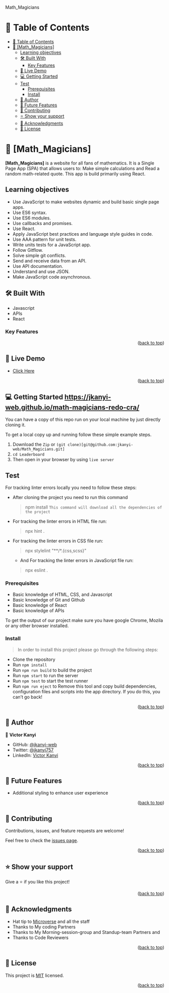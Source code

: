  <a name="readme-top">Math_Magicians</a>
# 📗 Table of Contents

- [📗 Table of Contents](#-table-of-contents)
- [📖 \[Math\_Magicians\] ](#-math_magicians-)
  - [Learning objectives ](#learning-objectives-)
  - [🛠 Built With ](#-built-with-)
    - [Key Features ](#key-features-)
  - [🚀 Live Demo ](#-live-demo-)
  - [💻 Getting Started ](#-getting-started-)
  - [Test](#test)
    - [Prerequisites](#prerequisites)
    - [Install](#install)
  - [👥 Author ](#-author-)
  - [🔭 Future Features ](#-future-features-)
  - [🤝 Contributing ](#-contributing-)
  - [⭐️ Show your support ](#️-show-your-support-)
  - [🙏 Acknowledgments ](#-acknowledgments-)
  - [📝 License ](#-license-)

<!-- PROJECT DESCRIPTION -->

# 📖 [Math_Magicians] <a name="about-project"></a>

**[Math_Magicians]**  is a website for all fans of mathematics. It is a Single Page App (SPA) that allows users to: Make simple calculations and Read a random math-related quote. This app is build primarily using React.


## Learning objectives <a name="objectives"></a>

- Use JavaScript to make websites dynamic and build basic single page apps.
- Use ES6 syntax.
- Use ES6 modules.
- Use callbacks and promises.
- Use React.
- Apply JavaScript best practices and language style guides in code.
- Use AAA pattern for unit tests.
- Write units tests for a JavaScript app.
- Follow Gitflow.
- Solve simple git conflicts.
- Send and receive data from an API.
- Use API documentation.
- Understand and use JSON.
- Make JavaScript code asynchronous.

## 🛠 Built With <a name="built-with"></a>
- Javascript
- APIs
- React

<!-- Features -->

### Key Features <a name="key-features"></a>

<p align="right">(<a href="#readme-top">back to top</a>)</p>

<!-- LIVE DEMO -->

## 🚀 Live Demo <a name="live-demo"></a>

- [Click Here]()

<p align="right">(<a href="#readme-top">back to top</a>)</p>

<!-- GETTING STARTED -->

## 💻 Getting Started <a name="getting-started">https://jkanyi-web.github.io/math-magicians-redo-cra/</a>

You can have a copy of this repo run on your local machine by just directly cloning it.

To get a local copy up and running follow these simple example steps.
1. Download the `Zip` or `(git clone)[git@github.com:jkanyi-web/Math_Magicians.git]`
2. `cd Leaderboard`
3. Then open in your browser by using `live server`

## Test

For tracking linter errors locally you need to follow these steps:

- After cloning the project you need to run this command
  > npm install
   `This command will download all the dependencies of the project`

- For tracking the linter errors in HTML file run:
  > npx hint .

- For tracking the linter errors in CSS file run:
  > npx stylelint "**/*.{css,scss}"

  - And For tracking the linter errors in JavaScript file run:
  > npx eslint .

### Prerequisites

- Basic knowledge of HTML, CSS, and Javascript
- Basic knowledge of Git and Github
- Basic knowledge of React
- Basic knowledge of APIs

To get the output of our project make sure you have google Chrome, Mozila or any other browser installed.

### Install 

> In order to install this project please go through the following steps:

- Clone the repository
- Run `npm install`
- Run `npm run build` to build the project
- Run `npm start` to run the server
- Run `npm test` to start the test runner
- Run `npm run eject` to Remove this tool and copy build dependencies, configuration files
    and scripts into the app directory. If you do this, you can’t go back!


<p align="right">(<a href="#readme-top">back to top</a>)</p>

<!-- AUTHORS -->

## 👥 Author <a name="authors"></a>

👤 **Victor Kanyi**

- GitHub: [@jkanyi-web](https://github.com/jkanyi-web)
- Twitter: [@jkanyi757](https://twitter.com/jkanyi757)
- LinkedIn: [Victor Kanyi](https://www.linkedin.com/in/victor-kanyi-6668aa188/)

<p align="right">(<a href="#readme-top">back to top</a>)</p>

<!-- FUTURE FEATURES -->

## 🔭 Future Features <a name="future-features"></a>
- Additional styling to enhance user experience

<p align="right">(<a href="#readme-top">back to top</a>)</p>

<!-- CONTRIBUTING -->

## 🤝 Contributing <a name="contributing"></a>

Contributions, issues, and feature requests are welcome!

Feel free to check the [issues page](https://github.com/jkanyi-web/math-magicians-redo-cra/issues).

<p align="right">(<a href="#readme-top">back to top</a>)</p>

<!-- SUPPORT -->

## ⭐️ Show your support <a name="support"></a>

Give a ⭐️ if you like this project!

<p align="right">(<a href="#readme-top">back to top</a>)</p>

<!-- ACKNOWLEDGEMENTS -->

## 🙏 Acknowledgments <a name="acknowledgements"></a>

- Hat tip to [Microverse](https://www.microverse.org/) and all the staff
- Thanks to My coding Partners 
- Thanks to My Morning-session-group and Standup-team Partners and
- Thanks to Code Reviewers


<p align="right">(<a href="#readme-top">back to top</a>)</p>


<!-- LICENSE -->

## 📝 License <a name="license"></a>

This project is [MIT](LICENSE.txt) licensed.

<p align="right">(<a href="#readme-top">back to top</a>)</p>
